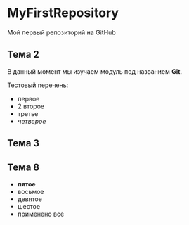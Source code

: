 # MyFirstRepository
Мой первый репозиторий на GitHub
## Тема 2
В данный момент мы изучаем модуль под названием **Git**.

Тестовый перечень:
* первое
* 2 второе
* третье
* *четверое*

## Тема 3
## Тема 8
* **пятое**
* восьмое
* девятое
* шестое
* применено все